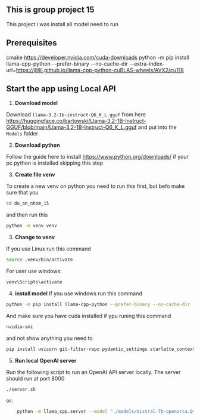 ## This is group project 15 

This project i was install all model need to run 

## Prerequisites

<!--Ensure you have the following:

- A modern web browser (Chrome, Firefox, Safari, etc.)
- A local web server (like Python's SimpleHTTPServer, Node's http-server, etc.). Or you can use Live Server feature from VSCode
- An API key from OpenAI for API access. Or a laptop/PC with >4GB RAM

**miss model**

Follow the guide here to install llama_cpp Python <https://github.com/abetlen/llama-cpp-python>


 ## Start the app using OpenAI API

1. **Start the local server**

Navigate to the directory containing `index.html` and start your local server. For example, if you're using Python's SimpleHTTPServer, you can start it with the command:

```bash
python -m SimpleHTTPServer
```

If you're using Node's http-server, you can start it with the command:

```bash
http-server
```

2. **Access the application**

Open your web browser and navigate to localhost on the port your server is running. For example, if your server is running on port 8000, you would navigate to `http://localhost:8000`.

3. **Interact with the chat application**

You should now see the chat interface in your browser. You can type messages into the input field and press "Send" to interact with the chatbot.

Please note that this is a simple setup meant for local development and testing. It is not suitable for a production environment. -->
cmake
https://developer.nvidia.com/cuda-downloads
python -m pip install llama-cpp-python --prefer-binary --no-cache-dir --extra-index-url=https://jllllll.github.io/llama-cpp-python-cuBLAS-wheels/AVX2/cu118
## Start the app using Local API

1. **Download model**

Download `llama-3.2-1b-instruct-Q6_K_L.gguf` from here <https://huggingface.co/bartowski/Llama-3.2-1B-Instruct-GGUF/blob/main/Llama-3.2-1B-Instruct-Q6_K_L.gguf> and put into the `Models` folder

2. **Download python**

Follow the guide here to install <https://www.python.org/downloads/> if your pc python is installed skipping this step 


3. **Create file venv**

To create a new venv on python you need to run this first, but befo make sure that you 

```bash
cd do_an_nhom_15
```
and then run this

```bash
python -m venv venv
```

3. **Change to venv**

If you use Linux run this command

```bash
source .venv/bin/activate
```

For user use windows:

```bash
venv\Scripts\activate
```

4. **install model**
If you use windows run this command

```bash
python -m pip install llama-cpp-python --prefer-binary --no-cache-dir --extra-index-url=https://jllllll.github.io/llama-cpp-python-cuBLAS-wheels/AVX2/cu118
```

And make sure you have cuda installed if ypu runing this command
```bash
nvidia-smi
```
and not show anything you need to 

```bash
pip install uvicorn git-filter-repo pydantic_settings starlette_context fastapi sse_starlette

```

5. **Run local OpenAI server**

Run the following script to run an OpenAI API server locally. The server should run at port 8000

```bash
./server.sh
```

or:

```bash
    python -m llama_cpp.server --model "./models/mistral-7b-openorca.Q4_0.gguf" --chat_format chatml --n_gpu_layers 1
```
